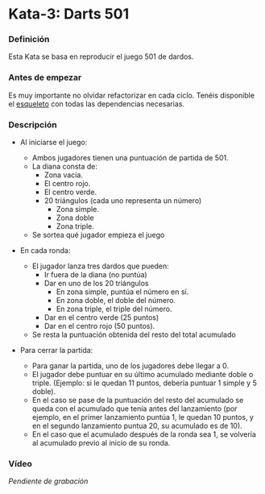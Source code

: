 # Kata-3: Darts 501


### Definición
Esta Kata se basa en reproducir el juego 501 de dardos.


### Antes de empezar
Es muy importante no olvidar refactorizar en cada ciclo. 
Tenéis disponible el [esqueleto](https://github.com/beeva-danielpetrovic/beeva-taller-tdd/tree/master) con todas las dependencias necesarias.


### Descripción
- Al iniciarse el juego:
  - Ambos jugadores tienen una puntuación de partida de 501.
  - La diana consta de:
    - Zona vacía.
    - El centro rojo.
    - El centro verde.
    - 20 triángulos (cada uno representa un número)
      - Zona simple.
      - Zona doble
      - Zona triple.
  - Se sortea qué jugador empieza el juego
  
- En cada ronda:
  - El jugador lanza tres dardos que pueden:
    - Ir fuera de la diana (no puntúa)
    - Dar en uno de los 20 triángulos
      - En zona simple, puntúa el número en sí.
      - En zona doble, el doble del número.
      - En zona triple, el triple del número.
    - Dar en el centro verde (25 puntos)
    - Dar en el centro rojo (50 puntos).
  - Se resta la puntuación obtenida del resto del total acumulado
- Para cerrar la partida:
  - Para ganar la partida, uno de los jugadores debe llegar a 0.
  - El jugador debe puntuar en su último acumulado mediante doble o triple. (Ejemplo: si le quedan 11 puntos, debería puntuar 1 simple y 5 doble).
  - En el caso se pase de la puntuación del resto del acumulado se queda con el acumulado que tenía antes del lanzamiento (por ejemplo, en el primer lanzamiento puntúa 1, le quedan 10 puntos, y en el segundo lanzamiento puntua 20, su acumulado es de 10).
  - En el caso que el acumulado después de la ronda sea 1, se volvería al acumulado previo al inicio de su ronda.


### Vídeo
*Pendiente de grabación*
